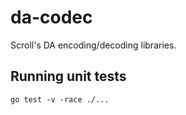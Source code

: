 # da-codec

Scroll's DA encoding/decoding libraries.

## Running unit tests
```
go test -v -race ./...
```
